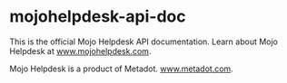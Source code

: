 mojohelpdesk-api-doc
====================

This is the official Mojo Helpdesk API documentation.  Learn about Mojo Helpdesk at www.mojohelpdesk.com.


Mojo Helpdesk is a product of Metadot. www.metadot.com.
